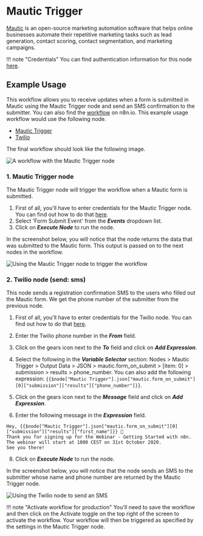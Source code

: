 # Mautic Trigger

[Mautic](https://www.mautic.org/) is an open-source marketing automation software that helps online businesses automate their repetitive marketing tasks such as lead generation, contact scoring, contact segmentation, and marketing campaigns.

!!! note "Credentials"
    You can find authentication information for this node [here](/integrations/builtin/credentials/mautic/).


## Example Usage

This workflow allows you to receive updates when a form is submitted in Mautic using the Mautic Trigger node and send an SMS confirmation to the submitter. You can also find the [workflow](https://n8n.io/workflows/721) on n8n.io. This example usage workflow would use the following node.

- [Mautic Trigger]()
- [Twilio](/integrations/builtin/app-nodes/n8n-nodes-base.twilio/)

The final workflow should look like the following image.

![A workflow with the Mautic Trigger node](/_images/integrations/builtin/trigger-nodes/mautictrigger/workflow.png)

### 1. Mautic Trigger node

The Mautic Trigger node will trigger the workflow when a Mautic form is submitted.

1. First of all, you'll have to enter credentials for the Mautic Trigger node. You can find out how to do that [here](/integrations/builtin/credentials/mautic/).
2. Select 'Form Submit Event' from the ***Events*** dropdown list.
3. Click on ***Execute Node*** to run the node.

In the screenshot below, you will notice that the node returns the data that was submitted to the Mautic form. This output is passed on to the next nodes in the workflow.

![Using the Mautic Trigger node to trigger the workflow](/_images/integrations/builtin/trigger-nodes/mautictrigger/mautictrigger_node.png)

### 2. Twilio node (send: sms)

This node sends a registration confirmation SMS to the users who filled out the Mautic form. We get the phone number of the submitter from the previous node.

1. First of all, you'll have to enter credentials for the Twilio node. You can find out how to do that [here](/integrations/builtin/credentials/twilio/).

3. Enter the Twilio phone number in the ***From*** field.
4. Click on the gears icon next to the ***To*** field and click on ***Add Expression***.
5. Select the following in the ***Variable Selector*** section: Nodes > Mautic Trigger > Output Data > JSON > mautic.form_on_submit > [item: 0] > submission > results > phone_number. You can also add the following expression: `{{$node["Mautic Trigger"].json["mautic.form_on_submit"][0]["submission"]["results"]["phone_number"]}}`.
6. Click on the gears icon next to the ***Message*** field and click on ***Add Expression***.
7. Enter the following message in the ***Expression*** field.
```
Hey, {{$node["Mautic Trigger"].json["mautic.form_on_submit"][0]["submission"]["results"]["first_name"]}} 👋
Thank you for signing up for the Webinar - Getting Started with n8n. The webinar will start at 1800 CEST on 31st October 2020.
See you there!
```
8. Click on ***Execute Node*** to run the node.


In the screenshot below, you will notice that the node sends an SMS to the submitter whose name and phone number are returned by the Mautic Trigger node.

![Using the Twilio node to send an SMS](/_images/integrations/builtin/trigger-nodes/mautictrigger/twilio_node.png)

!!! note "Activate workflow for production"
    You'll need to save the workflow and then click on the Activate toggle on the top right of the screen to activate the workflow. Your workflow will then be triggered as specified by the settings in the Mautic Trigger node.

